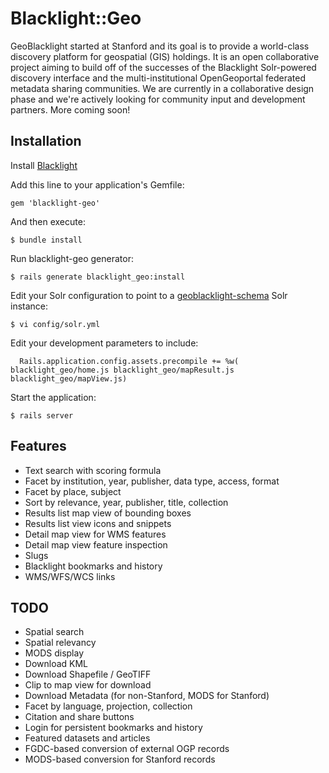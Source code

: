 # Blacklight::Geo

GeoBlacklight started at Stanford and its goal is to provide a
world-class discovery platform for geospatial (GIS) holdings. It
is an open collaborative project aiming to build off of the successes
of the Blacklight Solr-powered discovery interface and the
multi-institutional OpenGeoportal federated metadata sharing
communities. We are currently in a collaborative design phase and
we're actively looking for community input and development partners.
More coming soon!

## Installation

Install [Blacklight](https://github.com/projectblacklight/blacklight/wiki/Quickstart)

Add this line to your application's Gemfile:

    gem 'blacklight-geo'

And then execute:

    $ bundle install

Run blacklight-geo generator:

    $ rails generate blacklight_geo:install
    
Edit your Solr configuration to point to a [geoblacklight-schema](http://github.com/sul-dlss/geoblacklight-schema) Solr instance:

    $ vi config/solr.yml

Edit your development parameters to include:

      Rails.application.config.assets.precompile += %w( blacklight_geo/home.js blacklight_geo/mapResult.js blacklight_geo/mapView.js)
    
Start the application:

    $ rails server

## Features

* Text search with scoring formula
* Facet by institution, year, publisher, data type, access, format
* Facet by place, subject
* Sort by relevance, year, publisher, title, collection
* Results list map view of bounding boxes
* Results list view icons and snippets
* Detail map view for WMS features
* Detail map view feature inspection
* Slugs
* Blacklight bookmarks and history
* WMS/WFS/WCS links

## TODO

* Spatial search
* Spatial relevancy
* MODS display
* Download KML
* Download Shapefile / GeoTIFF
* Clip to map view for download
* Download Metadata (for non-Stanford, MODS for Stanford)
* Facet by language, projection, collection
* Citation and share buttons
* Login for persistent bookmarks and history
* Featured datasets and articles
* FGDC-based conversion of external OGP records
* MODS-based conversion for Stanford records
